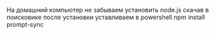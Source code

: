 На домашний компьютер не забываем установить node.js скачав в поисковике
после установки уставливаем
в powershell
npm install prompt-sync

